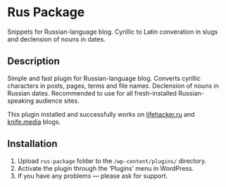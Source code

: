# Rus Package

Snippets for Russian-language blog. Cyrillic to Latin converation in slugs and declension of nouns in dates.

## Description

Simple and fast plugin for Russian-language blog. Converts cyrillic characters in posts, pages, terms and file names.
Declension of nouns in Russian dates. Recommended to use for all fresh-installed Russian-speaking audience sites.

This plugin installed and successfully works on [lifehacker.ru](https://lifehacker.ru) and [knife.media](https://knife.media) blogs.

## Installation

1. Upload `rus-package` folder to the `/wp-content/plugins/` directory.
2. Activate the plugin through the ‘Plugins’ menu in WordPress.
3. If you have any problems — please ask for support.
